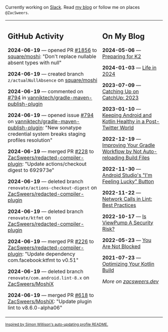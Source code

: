 Currently working on [Slack](https://slack.com/). Read [my blog](https://zacsweers.dev/) or follow me on places `@ZacSweers`.

<table><tr><td valign="top" width="60%">

## GitHub Activity
<!-- githubActivity starts -->
**2024-06-19** — opened PR [#1856](https://github.com/square/moshi/pull/1856) to [square/moshi](https://github.com/square/moshi): "Don't replace nullable absent types with null"

**2024-06-19** — created branch `z/actualNullAbsence` on [square/moshi](https://github.com/square/moshi)

**2024-06-19** — commented on [#794](https://github.com/vanniktech/gradle-maven-publish-plugin/issues/794#issuecomment-2179240478) in [vanniktech/gradle-maven-publish-plugin](https://github.com/vanniktech/gradle-maven-publish-plugin)

**2024-06-19** — opened issue [#794](https://github.com/vanniktech/gradle-maven-publish-plugin/issues/794) on [vanniktech/gradle-maven-publish-plugin](https://github.com/vanniktech/gradle-maven-publish-plugin): "New sonatype credential system breaks staging profiles resolution"

**2024-06-19** — merged PR [#228](https://github.com/ZacSweers/redacted-compiler-plugin/pull/228) to [ZacSweers/redacted-compiler-plugin](https://github.com/ZacSweers/redacted-compiler-plugin): "Update actions/checkout digest to 692973e"

**2024-06-19** — deleted branch `renovate/actions-checkout-digest` on [ZacSweers/redacted-compiler-plugin](https://github.com/ZacSweers/redacted-compiler-plugin)

**2024-06-19** — deleted branch `renovate/ktfmt` on [ZacSweers/redacted-compiler-plugin](https://github.com/ZacSweers/redacted-compiler-plugin)

**2024-06-19** — merged PR [#226](https://github.com/ZacSweers/redacted-compiler-plugin/pull/226) to [ZacSweers/redacted-compiler-plugin](https://github.com/ZacSweers/redacted-compiler-plugin): "Update dependency com.facebook:ktfmt to v0.51"

**2024-06-19** — deleted branch `renovate/com.android.lint-8.x` on [ZacSweers/MoshiX](https://github.com/ZacSweers/MoshiX)

**2024-06-19** — merged PR [#618](https://github.com/ZacSweers/MoshiX/pull/618) to [ZacSweers/MoshiX](https://github.com/ZacSweers/MoshiX): "Update plugin lint to v8.6.0-alpha06"
<!-- githubActivity ends -->
</td><td valign="top" width="40%">

## On My Blog
<!-- blog starts -->
**2024-05-06** — [Preparing for K2](https://www.zacsweers.dev/preparing-for-k2/)

**2024-01-03** — [Life in 2024](https://www.zacsweers.dev/life-in-2024/)

**2023-07-09** — [Catching Up on CatchUp: 2023](https://www.zacsweers.dev/catching-up-on-catchup-2023/)

**2023-01-10** — [Keeping Android and Kotlin Healthy in a Post-Twitter World](https://www.zacsweers.dev/keeping-android-healthy/)

**2022-12-19** — [Improving Your Gradle Workflow by Not Auto-reloading Build Files](https://www.zacsweers.dev/improving-your-workflow-by-not-auto-reloading-build-files/)

**2022-11-30** — [Android Studio's "I'm Feeling Lucky" Button](https://www.zacsweers.dev/android-studios-im-feeling-lucky-button/)

**2022-11-22** — [Network Calls in Lint: Best Practices](https://www.zacsweers.dev/network-calls-in-lint-best-practices/)

**2022-10-17** — [Is ViewPump A Security Risk?](https://www.zacsweers.dev/is-viewpump-a-security-risk/)

**2022-05-23** — [You Are Not Blocked](https://www.zacsweers.dev/you-are-not-blocked/)

**2021-07-23** — [Optimizing Your Kotlin Build](https://www.zacsweers.dev/optimizing-your-kotlin-build/)
<!-- blog ends -->
_More on [zacsweers.dev](https://zacsweers.dev/)_
</td></tr></table>

<sub><a href="https://simonwillison.net/2020/Jul/10/self-updating-profile-readme/">Inspired by Simon Willison's auto-updating profile README.</a></sub>